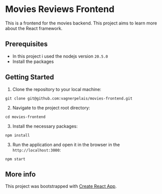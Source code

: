 # Movies Reviews Frontend

This is a frontend for the movies backend.
This project aims to learn more about the React framework.

## Prerequisites

- In this project i used the nodejs version `20.5.0`
- Install the packages

## Getting Started

1. Clone the repository to your local machine:

```asgl
git clone git@github.com:vagnerpelais/movies-frontend.git
```

2. Navigate to the project root directory:

```asgl
cd movies-frontend
```

3. Install the necessary packages:

```asgl
npm install
```

3. Run the application and open it in the browser in the `http://localhost:3000`:

```asgl
npm start
```

## More info

This project was bootstrapped with [Create React App](https://github.com/facebook/create-react-app).
